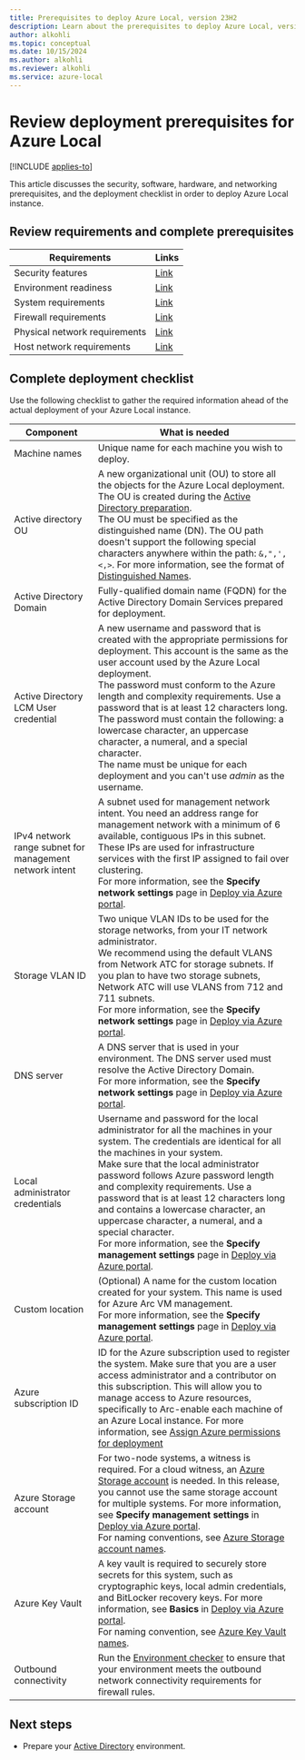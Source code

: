 ```yaml
---
title: Prerequisites to deploy Azure Local, version 23H2
description: Learn about the prerequisites to deploy Azure Local, version 23H2.
author: alkohli
ms.topic: conceptual
ms.date: 10/15/2024
ms.author: alkohli
ms.reviewer: alkohli
ms.service: azure-local
---
```


# Review deployment prerequisites for Azure Local

[!INCLUDE [applies-to](../includes/hci-applies-to-23h2.md)]

This article discusses the security, software, hardware, and networking prerequisites, and the deployment checklist in order to deploy Azure Local instance.

## Review requirements and complete prerequisites

| Requirements                  | Links                                                                                           |
|-------------------------------|-------------------------------------------------------------------------------------------------|
| Security features             | [Link](../concepts/security-features.md)         |
| Environment readiness         | [Link](../manage/use-environment-checker.md)      |
| System requirements           | [Link](../concepts/system-requirements-23h2.md)      |
| Firewall requirements         | [Link](../concepts//firewall-requirements.md)         |
| Physical network requirements | [Link](../concepts//physical-network-requirements.md) |
| Host network requirements     | [Link](../concepts/host-network-requirements.md)    |

## Complete deployment checklist

Use the following checklist to gather the required information ahead of the actual deployment of your Azure Local instance.


|Component|What is needed|
|--|--|
|Machine names|Unique name for each machine you wish to deploy.|
|Active directory OU|A new organizational unit (OU) to store all the objects for the Azure Local deployment. The OU is created during the [Active Directory preparation](./deployment-prep-active-directory.md).<br>The OU must be specified as the distinguished name (DN). The OU path doesn't support the following special characters anywhere within the path: `&,",',<,>`. For more information, see the format of [Distinguished Names](/previous-versions/windows/desktop/ldap/distinguished-names).|
|Active Directory Domain|Fully-qualified domain name (FQDN) for the Active Directory Domain Services prepared for deployment.|
|Active Directory LCM User credential|A new username and password that is created with the appropriate  permissions for deployment. This account is the same as the user account used by the Azure Local deployment.<br>The password must conform to the Azure length and complexity requirements. Use a password that is at least 12 characters long. The password must contain the following: a lowercase character, an uppercase character, a numeral, and  a special character.<br> The name must be unique for each deployment and you can't use *admin* as the username.|
|IPv4 network range subnet for management network intent|A subnet used for management network intent. You need an address range for management network with  a minimum of 6 available, contiguous IPs in this subnet. These IPs are used for infrastructure services with the first IP assigned to fail over clustering.<br> For more information, see the **Specify network settings** page in [Deploy via Azure portal](./deploy-via-portal.md#specify-network-settings).|
|Storage VLAN ID|Two unique VLAN IDs to be used for the storage networks, from your IT network administrator.<br> We recommend using the default VLANS from Network ATC for storage subnets. If you plan to have two storage subnets, Network ATC will use VLANS from 712 and 711 subnets. <br> For more information, see the **Specify network settings** page in [Deploy via Azure portal](./deploy-via-portal.md#specify-network-settings).|
|DNS server|A DNS server that is used in your environment. The DNS server used must resolve the Active Directory Domain. <br> For more information, see the **Specify network settings** page in [Deploy via Azure portal](./deploy-via-portal.md#specify-network-settings).|
|Local administrator credentials|Username and password for the local administrator for all the machines in your system. The credentials are identical for all the machines in your system.<br>Make sure that the local administrator password follows Azure password length and complexity requirements. Use a password that is at least 12 characters long and contains a lowercase character, an uppercase character, a numeral, and a special character.<br> For more information, see the **Specify management settings** page in [Deploy via Azure portal](./deploy-via-portal.md#specify-management-settings).|
|Custom location|(Optional) A name for the custom location created for your system. This name is used for Azure Arc VM management. <br> For more information, see the **Specify management settings** page in [Deploy via Azure portal](./deploy-via-portal.md#specify-management-settings).|
|Azure subscription ID|ID for the Azure subscription used to register the system. Make sure that you are a user access administrator and a contributor on this subscription. This will allow you to manage access to Azure resources, specifically to Arc-enable each machine of an Azure Local instance. For more information, see [Assign Azure permissions for deployment](./deployment-arc-register-server-permissions.md#assign-required-permissions-for-deployment)|
|Azure Storage account|For two-node systems, a witness is required. For a cloud witness, an [Azure Storage account](/azure/storage/common/storage-account-create) is needed. In this release, you cannot use the same storage account for multiple systems. For more information, see **Specify management settings** in [Deploy via Azure portal](./deploy-via-portal.md#specify-management-settings). <br> For naming conventions, see [Azure Storage account names](/azure/storage/common/storage-account-overview#storage-account-name).|
|Azure Key Vault|A key vault is required to securely store secrets for this system, such as cryptographic keys, local admin credentials, and BitLocker recovery keys. For more information, see **Basics** in [Deploy via Azure portal](./deploy-via-portal.md#start-the-wizard-and-fill-out-the-basics). <br> For naming convention, see [Azure Key Vault names](/azure/key-vault/general/about-keys-secrets-certificates#object-identifiers).|
|Outbound connectivity| Run the [Environment checker](../manage/use-environment-checker.md) to ensure that your environment meets the outbound network connectivity requirements for firewall rules.|


## Next steps

- Prepare your [Active Directory](./deployment-prep-active-directory.md) environment.
